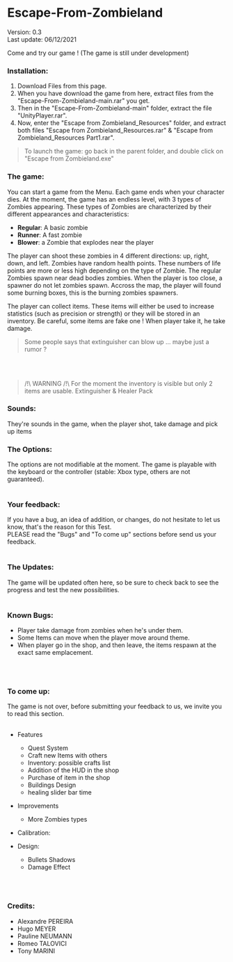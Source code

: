 # Escape-From-Zombieland

Version: 0.3<br/>
Last update: 06/12/2021

Come and try our game ! (The game is still under development)

### Installation:
1. Download Files from this page.
2. When you have download the game from here, extract files from the "Escape-From-Zombieland-main.rar" you get.
3. Then in the "Escape-From-Zombieland-main" folder, extract the file "UnityPlayer.rar".
4. Now, enter the "Escape from Zombieland_Resources" folder, and extract both files "Escape from Zombieland_Resources.rar" & "Escape from Zombieland_Resources Part1.rar".
>To launch the game: go back in the parent folder, and double click on "Escape from Zombieland.exe"

### The game:
You can start a game from the Menu. Each game ends when your character dies. At the moment, the game has an endless level, with 3 types of Zombies appearing. These types of Zombies are characterized by their different appearances and characteristics:
- **Regular**: A basic zombie
- **Runner**: A fast zombie
- **Blower**: a Zombie that explodes near the player

The player can shoot these zombies in 4 different directions: up, right, down, and left. Zombies have random health points. These numbers of life points are more or less high depending on the type of Zombie.
The regular Zombies spawn near dead bodies zombies. When the player is too close, a spawner do not let zombies spawn.
Accross the map, the player will found some burning boxes, this is the burning zombies spawners.


The player can collect items. These items will either be used to increase statistics (such as precision or strength) or they will be stored in an inventory.
Be careful, some items are fake one ! When player take it, he take damage.

>Some people says that extinguisher can blow up ... maybe just a rumor ?
<br/>
<br/>

>/!\\ WARNING /!\\
>For the moment the inventory is visible but only 2 items are usable.
>Extinguisher & Healer Pack

### Sounds:
They're sounds in the game, when the player shot, take damage and pick up items

### The Options:
 The options are not modifiable at the moment. The game
 is playable with the keyboard or the controller (stable: Xbox type, others are not guaranteed).
<br/>
<br/>

### Your feedback:
If you have a bug, an idea of addition, or changes, do not hesitate to let us know, that's the reason for this Test.<br/>
PLEASE read the "Bugs" and "To come up" sections before send us your feedback.
<br/>
<br/>

### The Updates:
The game will be updated often here, so be sure to check back to see the progress and test the new possibilities.
<br/>
<br/>

### Known Bugs:
* Player take damage from zombies when he's under them.
* Some Items can move when the player move around theme.
* When player go in the shop, and then leave, the items respawn at the exact same emplacement.
<br/>
<br/>

### To come up:
The game is not over, before submitting your feedback to us, we invite you to read this section.
<br/>
<br/>

* Features
     - Quest System
     - Craft new Items with others
     - Inventory: possible crafts list
     - Addition of the HUD in the shop
     - Purchase of item in the shop
     - Buildings Design
     - healing slider bar time

* Improvements
     - More Zombies types

* Calibration:

* Design:
     - Bullets Shadows
     - Damage Effect

<br/>
<br/>

### Credits:<br/>
- Alexandre PEREIRA
- Hugo MEYER
- Pauline NEUMANN
- Romeo TALOVICI
- Tony MARINI
